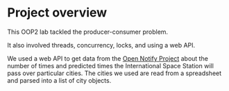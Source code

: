 # Project overview

This OOP2 lab tackled the producer-consumer problem. 

It also involved threads, concurrency, locks, and using a web API.

We used a web API to get data from the [Open Notify Project](http://open-notify.org/) 
about the number of times and predicted times the International Space Station will pass
over particular cities. The cities we used are read from a spreadsheet and parsed into a list of city objects.
